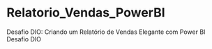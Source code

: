 # Relatorio_Vendas_PowerBI
Desafio DIO: Criando um Relatório de Vendas Elegante com Power BI Desafio DIO
